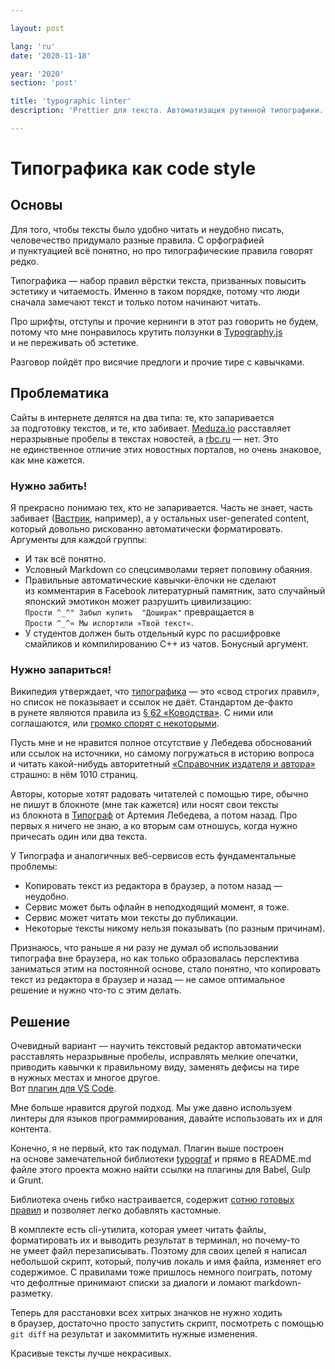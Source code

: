 ```yaml
---

layout: post

lang: 'ru'
date: '2020-11-18'

year: '2020'
section: 'post'

title: 'typographic linter'
description: 'Prettier для текста. Автоматизация рутинной типографики.'

---
```


# Типографика как code style

## Основы

Для того, чтобы тексты было удобно читать и&nbsp;неудобно писать, человечество придумало разные правила. С&nbsp;орфографией и&nbsp;пунктуацией всё понятно, но&nbsp;про типографические правила говорят редко.

Типографика&nbsp;— набор правил вёрстки текста, призванных повысить эстетику и&nbsp;читаемость. Именно в&nbsp;таком порядке, потому что люди сначала замечают текст и&nbsp;только потом начинают читать.

Про шрифты, отступы и&nbsp;прочие кернинги в&nbsp;этот раз говорить не&nbsp;будем, потому что мне понравилось крутить ползунки в&nbsp;[Typography.js](https://github.com/KyleAMathews/typography.js) и&nbsp;не&nbsp;переживать об&nbsp;эстетике.

Разговор пойдёт про висячие предлоги и&nbsp;прочие тире с&nbsp;кавычками.

## Проблематика

Сайты в&nbsp;интернете делятся на&nbsp;два типа: те, кто запаривается за&nbsp;подготовку текстов, и&nbsp;те, кто забивает. [Meduza.io](https://meduza.io/) расставляет неразрывные пробелы в&nbsp;текстах новостей, а&nbsp;[rbc.ru](https://www.rbc.ru/)&nbsp;— нет. Это не&nbsp;единственное отличие этих новостных порталов, но&nbsp;очень знаковое, как мне кажется.

### Нужно забить!

Я&nbsp;прекрасно понимаю тех, кто не&nbsp;запаривается. Часть не&nbsp;знает, часть забивает ([Вастрик](https://vas3k.ru/), например), а&nbsp;у&nbsp;остальных user-generated content, который довольно рискованно автоматически форматировать. Аргументы для каждой группы:

- И&nbsp;так всё понятно.
- Условный Markdown со&nbsp;спецсимволами теряет половину обаяния.
- Правильные автоматические кавычки-ёлочки не&nbsp;сделают из&nbsp;комментария в&nbsp;Facebook литературный памятник, зато случайный японский эмотикон может разрушить цивилизацию: <br>
`Прости ^_^" Забыл купить  "Доширак"` превращается в&nbsp;<br>
`Прости ^_^« Мы испортили »Твой текст«`.
- У&nbsp;студентов должен быть отдельный курс по&nbsp;расшифровке смайликов и&nbsp;компилированию C++ из&nbsp;чатов. Бонусный аргумент.

### Нужно запариться!

Википедия утверждает, что [типографика](https://ru.wikipedia.org/wiki/%D0%A2%D0%B8%D0%BF%D0%BE%D0%B3%D1%80%D0%B0%D1%84%D0%B8%D0%BA%D0%B0)&nbsp;— это «свод строгих правил», но&nbsp;список не&nbsp;показывает и&nbsp;ссылок не&nbsp;даёт. Стандартом де-факто в&nbsp;рунете являются правила из&nbsp;[§&nbsp;62&nbsp;«Ководства»](https://www.artlebedev.ru/kovodstvo/sections/62/). С&nbsp;ними или соглашаются, или [громко спорят с&nbsp;некоторыми](https://medium.com/@kapanaga/62-6c664105dd30).

Пусть мне и&nbsp;не&nbsp;нравится полное отсутствие у&nbsp;Лебедева обоснований или ссылок на&nbsp;источники, но&nbsp;самому погружаться в&nbsp;историю вопроса и&nbsp;читать какой-нибудь авторитетный [«Справочник издателя и&nbsp;автора»](https://www.artlebedev.ru/izdal/spravochnik-izdatelya-i-avtora-2017/) страшно: в&nbsp;нём 1010&nbsp;страниц.

Авторы, которые хотят радовать читателей с&nbsp;помощью тире, обычно не&nbsp;пишут в&nbsp;блокноте (мне так кажется) или носят свои тексты из&nbsp;блокнота в&nbsp;[Типограф](https://www.artlebedev.ru/typograf/) от&nbsp;Артемия Лебедева, а&nbsp;потом назад. Про первых я&nbsp;ничего не&nbsp;знаю, а&nbsp;ко&nbsp;вторым сам отношусь, когда нужно причесать один или два текста.

У&nbsp;Типографа и&nbsp;аналогичных веб-сервисов есть фундаментальные проблемы:

- Копировать текст из&nbsp;редактора в&nbsp;браузер, а&nbsp;потом назад&nbsp;— неудобно.
- Сервис может быть офлайн в&nbsp;неподходящий момент, я&nbsp;тоже.
- Сервис может читать мои тексты до&nbsp;публикации.
- Некоторые тексты никому нельзя показывать (по&nbsp;разным причинам).

Признаюсь, что раньше я&nbsp;ни&nbsp;разу не&nbsp;думал об&nbsp;использовании типографа вне браузера, но&nbsp;как только образовалась перспектива заниматься этим на&nbsp;постоянной основе, стало понятно, что копировать текст из&nbsp;редактора в&nbsp;браузер и&nbsp;назад&nbsp;— не&nbsp;самое оптимальное решение и&nbsp;нужно что-то с&nbsp;этим делать.

## Решение

Очевидный вариант&nbsp;— научить текстовый редактор автоматически расставлять неразрывные пробелы, исправлять мелкие опечатки, приводить кавычки к&nbsp;правильному виду, заменять дефисы на&nbsp;тире в&nbsp;нужных местах и&nbsp;многое другое. <br>
Вот [плагин для VS&nbsp;Code](https://marketplace.visualstudio.com/items?itemName=rusnasonov.vscode-typograf).

Мне больше нравится другой подход. Мы&nbsp;уже давно используем линтеры для языков программирования, давайте использовать их&nbsp;и&nbsp;для контента.

Конечно, я&nbsp;не&nbsp;первый, кто так подумал. Плагин выше построен на&nbsp;основе замечательной библиотеки [typograf](https://github.com/typograf/typograf) и&nbsp;прямо в&nbsp;README.md файле этого проекта можно найти ссылки на&nbsp;плагины для Babel, Gulp и&nbsp;Grunt.

Библиотека очень гибко настраивается, содержит [сотню готовых правил](https://github.com/typograf/typograf/blob/dev/docs/RULES.ru.md) и&nbsp;позволяет легко добавлять кастомные.

В&nbsp;комплекте есть cli-утилита, которая умеет читать файлы, форматировать их&nbsp;и&nbsp;выводить результат в&nbsp;терминал, но&nbsp;почему-то не&nbsp;умеет файл перезаписывать. Поэтому для своих целей я&nbsp;написал небольшой скрипт, который, получив локаль и&nbsp;имя файла, изменяет его содержимое. С&nbsp;правилами тоже пришлось немного поиграть, потому что дефолтные принимают списки за&nbsp;диалоги и&nbsp;ломают markdown-разметку.

Теперь для расстановки всех хитрых значков не&nbsp;нужно ходить в&nbsp;браузер, достаточно просто запустить скрипт, посмотреть с&nbsp;помощью `git diff` на&nbsp;результат и&nbsp;закоммитить нужные изменения.

Красивые тексты лучше некрасивых.
